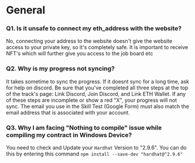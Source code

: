 # General

### Q1. Is it unsafe to connect my eth_address with the website?

No, connecting your address to the website doesn't give the website access to your private key, so it's completely safe. It is important to receive NFT's which will further give you access to the job board etc

### Q2. Why is my progress not syncing?

It takes sometime to sync the progress. If it doesnt sync for a long time, ask for help on discord. Be sure that you've completed all three steps at the top of the track's page: Link Discord, Join Discord, and Link ETH Wallet. If any of these steps are incomplete or show a red "X", your progress will not sync. The email you use in the Skill Test (Google Form) must also match the email address that is associated with your account.

### Q3. Why I am facing "Nothing to compile" issue while compiling my contract in Windows Device?

You need to check and Update your `Hardhat` Version to "2.9.6". You can do this by entering this command ` npm install --save-dev "hardhat@^2.9.6" `
